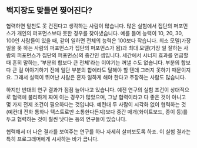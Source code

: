 ## 백지장도 맞들면 찢어진다?
협력하면 밑천도 못 건진다고 생각하는 사람이 많습니다. 많은 실험에서 집단의 퍼포먼스가 개인의 퍼포먼스보다 못한 경우를 찾아냈습니다. 예를 들어 능력이 10, 20, 30, 100인 사람들이 있을 때, 같이 일하면 전체의 능력은 100보다 작습니다. 최소 모델(가장 일을 못 하는 사람의 퍼포먼스가 집단의 퍼포먼스가 됨)과 최대 모델(가장 일 잘하는 사람의 퍼포먼스가 집단의 퍼포먼스)의 중간인 셈입니다. 세간에서 시너지 효과를 언급할 때 흔히 말하는, '부분의 합보다 큰 전체'라는 이야기는 꺼낼 수도 없습니다. 부분의 합보다 큰 걸 이야기하기 전에 일단 부분의 합에라도 달해야 할 텐데 그러지 못하기 때문이지요. 그래서 실력이 뛰어난 사람은 혼자 일하게 해야 한다고 주장하는 사람도 많습니다.

하지만 반대의 연구 결과가 점점 늘어나고 있습니다. 예전 연구의 실험 조건이 상대적으로 협력에 불리하게 짜여 이는 경우가 많았으며, 그냥 협력이라고 다 좋은 것이 아니고 몇 가지 전제 조건이 필요하다는 것입니다. 예컨대 두 사람이 시각화 없이 협력하는 것(예컨대 전화 통화나 텍스트로만 소통한다든지)보다 중간 매개(화이트보드, 종이 등)를 두고 협력하는 것이 훨씬 낫다는 등의 연구들이 있습니다.

협력해서 더 나은 결과를 보여주는 연구를 하나 자세히 살펴보도록 하죠. 이 실험 결과는 특히 프로그래머에게 시사하는 바가 큽니다.